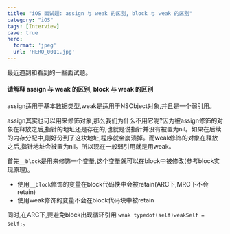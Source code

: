 ```yaml
---
title: "iOS 面试题: assign 与 weak 的区别, block 与 weak 的区别"
category: "iOS"
tags: [Interview]
cave: true
hero:
  format: 'jpeg'
  url: 'HERO_0011.jpg'
---
```

最近遇到和看到的一些面试题。

#### 请解释 assign 与 weak 的区别, block 与 weak 的区别

assign适用于基本数据类型,weak是适用于NSObject对象,并且是一个弱引用。

assign其实也可以用来修饰对象,那么我们为什么不用它呢?因为被assign修饰的对象在释放之后,指针的地址还是存在的,也就是说指针并没有被置为nil。如果在后续的内存分配中,刚好分到了这块地址,程序就会崩溃掉。而weak修饰的对象在释放之后,指针地址会被置为nil。所以现在一般弱引用就是用weak。

首先`__block`是用来修饰一个变量,这个变量就可以在block中被修改(参考block实现原理)。

* 使用`__block`修饰的变量在block代码快中会被retain(ARC下,MRC下不会retain)
* 使用weak修饰的变量不会在block代码块中被retain

同时,在ARC下,要避免block出现循环引用 `weak typedof(self)weakSelf = self;`。
